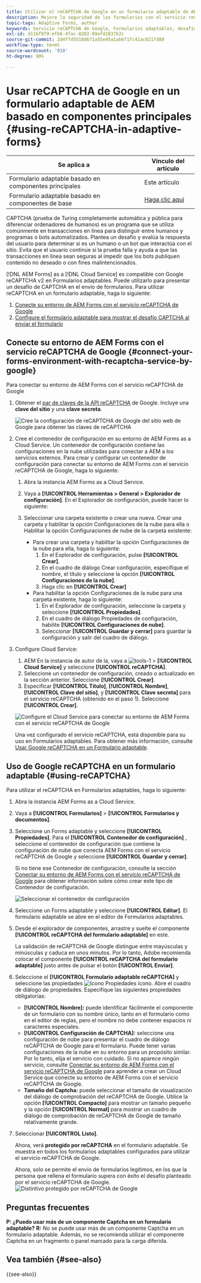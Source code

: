 ```yaml
---
title: Utilizar el reCAPTCHA de Google en un formulario adaptable de AEM
description: Mejore la seguridad de los formularios con el servicio reCAPTCHA de Google sin esfuerzo. Guía paso a paso en el interior
topic-tags: Adaptive Forms, author
keywords: Servicio reCAPTCHA de Google, Formularios adaptables, desafío CAPTCHA, prevención de bots, componentes principales, seguridad de envío de formularios, prevención de correo no deseado de formularios
exl-id: d116f979-efb6-4fac-8202-89afd1037b2c
source-git-commit: 2d4ffd5518d671a55e45a1ab6f1fc41ac021fd80
workflow-type: tm+mt
source-wordcount: '918'
ht-degree: 90%

---
```


# Usar reCAPTCHA de Google en un formulario adaptable de AEM basado en componentes principales {#using-reCAPTCHA-in-adaptive-forms}

| Se aplica a | Vínculo del artículo |
| -------- | ---------------------------- |
| Formulario adaptable basado en componentes principales | Este artículo |
| Formulario adaptable basado en componentes de base | [Haga clic aquí](/help/forms/captcha-adaptive-forms.md) |

CAPTCHA (prueba de Turing completamente automática y pública para diferenciar ordenadores de humanos) es un programa que se utiliza comúnmente en transacciones en línea para distinguir entre humanos y programas o bots automatizados. Plantea un desafío y evalúa la respuesta del usuario para determinar si es un humano o un bot que interactúa con el sitio. Evita que el usuario continúe si la prueba falla y ayuda a que las transacciones en línea sean seguras al impedir que los bots publiquen contenido no deseado o con fines malintencionados.

[!DNL AEM Forms] as a [!DNL Cloud Service] es compatible con Google reCAPTCHA v2 en Formularios adaptables. Puede utilizarlo para presentar un desafío de CAPTCHA en el envío de formularios. Para utilizar reCAPTCHA en un formulario adaptable, haga lo siguiente:

1. [Conecte su entorno de AEM Forms con el servicio reCAPTCHA de Google](#connect-your-forms-environment-with-recaptcha-service-by-google)
1. [Configure el formulario adaptable para mostrar el desafío CAPTCHA al enviar el formulario](#using-reCAPTCHA)

## Conecte su entorno de AEM Forms con el servicio reCAPTCHA de Google {#connect-your-forms-environment-with-recaptcha-service-by-google}

Para conectar su entorno de AEM Forms con el servicio reCAPTCHA de Google

1. Obtener el [par de claves de la API reCAPTCHA](https://www.google.com/recaptcha/admin) de Google. Incluye una **clave del sitio** y una **clave secreta**.

   ![Cree la configuración de reCAPTCHA de Google del sitio web de Google para obtener las claves de reCAPTCHA](/help/forms/assets/google-captcha.gif)
1. Cree el contenedor de configuración en su entorno de AEM Forms as a Cloud Service. Un contenedor de configuración contiene las configuraciones en la nube utilizadas para conectar a AEM a los servicios externos. Para crear y configurar un contenedor de configuración para conectar su entorno de AEM Forms con el servicio reCAPTCHA de Google, haga lo siguiente:
   1. Abra la instancia AEM Forms as a Cloud Service.
   1. Vaya a **[!UICONTROL Herramientas > General > Explorador de configuración]**. En el Explorador de configuración, puede hacer lo siguiente:
   1. Seleccionar una carpeta existente o crear una nueva. Crear una carpeta y habilitar la opción Configuraciones de la nube para ella o Habilitar la opción Configuraciones de nube de la carpeta existente:

      * Para crear una carpeta y habilitar la opción Configuraciones de la nube para ella, haga lo siguiente:
         1. En el Explorador de configuración, pulse **[!UICONTROL Crear]**.
         1. En el cuadro de diálogo Crear configuración, especifique el nombre, el título y seleccione la opción **[!UICONTROL Configuraciones de la nube]**.
         1. Haga clic en **[!UICONTROL Crear]**
      * Para habilitar la opción Configuraciones de la nube para una carpeta existente, haga lo siguiente:
         1. En el Explorador de configuración, seleccione la carpeta y seleccione **[!UICONTROL Propiedades]**.
         1. En el cuadro de diálogo Propiedades de configuración, habilite **[!UICONTROL Configuraciones de nube]**.
         1. Seleccionar **[!UICONTROL Guardar y cerrar]** para guardar la configuración y salir del cuadro de diálogo.

1. Configure Cloud Service:
   1. AEM En la instancia de autor de la, vaya a ![tools-1](assets/tools-1.png) > **[!UICONTROL Cloud Service]** y seleccione **[!UICONTROL reCAPTCHA]**.
   1. Seleccione un contenedor de configuración, creado o actualizado en la sección anterior. Seleccione **[!UICONTROL Crear]**.
   1. Especificar **[!UICONTROL Título]**, **[!UICONTROL Nombre]**, **[!UICONTROL Clave del sitio]**, y **[!UICONTROL Clave secreta]** para el servicio reCAPTCHA (obtenido en el paso 1). Seleccione **[!UICONTROL Crear]**.

   ![Configure el Cloud Service para conectar su entorno de AEM Forms con el servicio reCAPTCHA de Google](/help/forms/assets/captcha-configuration.gif)

   Una vez configurado el servicio reCAPTCHA, está disponible para su uso en Formularios adaptables. Para obtener más información, consulte [Usar Google reCAPTCHA en un Formulario adaptable](#using-reCAPTCHA).

## Uso de Google reCAPTCHA en un formulario adaptable {#using-reCAPTCHA}

Para utilizar el reCAPTCHA en Formularios adaptables, haga lo siguiente:

1. Abra la instancia AEM Forms as a Cloud Service.
1. Vaya a **[!UICONTROL Formularios]** > **[!UICONTROL Formularios y documentos]**.
1. Seleccione un Forms adaptable y seleccione **[!UICONTROL Propiedades]**. Para el **[!UICONTROL Contenedor de configuración]** , seleccione el contenedor de configuración que contiene la configuración de nube que conecta AEM Forms con el servicio reCAPTCHA de Google y seleccione **[!UICONTROL Guardar y cerrar]**.

   Si no tiene ese Contenedor de configuración, consulte la sección [Conectar su entorno de AEM Forms con el servicio reCAPTCHA de Google](#connect-your-forms-environment-with-recaptcha-service-by-google) para obtener información sobre cómo crear este tipo de Contenedor de configuración.

   ![Seleccionar el contenedor de configuración](/help/forms/assets/captcha-properties.png)

1. Seleccione un Forms adaptable y seleccione **[!UICONTROL Editar]**. El formulario adaptable se abre en el editor de Formularios adaptables.
1. Desde el explorador de componentes, arrastre y suelte el componente **[!UICONTROL reCAPTCHA del formulario adaptable]** en este.

   La validación de reCAPTCHA de Google distingue entre mayúsculas y minúsculas y caduca en unos minutos. Por lo tanto, Adobe recomienda colocar el componente **[!UICONTROL reCAPTCHA del formulario adaptable]** justo antes de pulsar el botón **[!UICONTROL Enviar]**.

1. Seleccione el **[!UICONTROL Formulario adaptable reCAPTCHA]** y seleccione las propiedades ![Icono Propiedades](assets/configure-icon.svg) icono. Abre el cuadro de diálogo de propiedades. Especifique las siguientes propiedades obligatorias:
   * **[!UICONTROL Nombre]:** puede identificar fácilmente el componente de un formulario con su nombre único, tanto en el formulario como en el editor de reglas, pero el nombre no debe contener espacios ni caracteres especiales.
   * **[!UICONTROL Configuración de CAPTCHA]:** seleccione una configuración de nube para presentar el cuadro de diálogo reCAPTCHA de Google para el formulario. Puede tener varias configuraciones de la nube en su entorno para un propósito similar. Por lo tanto, elija el servicio con cuidado. Si no aparece ningún servicio, consulte [Conectar su entorno de AEM Forms con el servicio reCAPTCHA de Google](#connect-your-forms-environment-with-recaptcha-service-by-google) para aprender a crear un Cloud Service que conecte su entorno de AEM Forms con el servicio reCAPTCHA de Google.
   * **Tamaño del Captcha:** puede seleccionar el tamaño de visualización del diálogo de comprobación del reCAPTCHA de Google. Utilice la opción **[!UICONTROL Compacto]** para mostrar un tamaño pequeño y la opción **[!UICONTROL Normal]** para mostrar un cuadro de diálogo de comprobación de reCAPTCHA de Google de tamaño relativamente grande.

1. Seleccionar **[!UICONTROL Listo]**.

   Ahora, verá **protegido por reCAPTCHA** en el formulario adaptable. Se muestra en todos los formularios adaptables configurados para utilizar el servicio reCAPTCHA de Google.

   Ahora, solo se permite el envío de formularios legítimos, en los que la persona que rellena el formulario supera con éxito el desafío planteado por el servicio reCAPTCHA de Google.
   ![Distintivo protegido por reCAPTCHA de Google](/help/forms/assets/google-recaptcha-v2.png)

<!--
### Show or hide CAPTCHA component based on rules {#show-hide-captcha}

You can select to show or hide the CAPTCHA component based on rules that you apply on a component in an Adaptive Form. Select the component, select ![edit rules](assets/edit-rules-icon.svg), and select **[!UICONTROL Create]** to create a rule. For more information on creating rules, see [Rule Editor](rule-editor.md).

For example, the CAPTCHA component must display in an Adaptive Form only if the Currency Value field in the form has a value of more than 25000.

Select the **[!UICONTROL Currency Value]** field in the form and create the following rules:

![Show or hide rules](assets/rules-show-hide-captcha.png)

   >[!NOTE]
   >
   > When you select a reCAPTCHA v2 configuration and the size is set to [!UICONTROL Invisible], the show/hide option remains disabled.

   -->

## Preguntas frecuentes

**P: ¿Puedo usar más de un componente Captcha en un formulario adaptable?**
**R:** No se puede usar más de un componente Captcha en un formulario adaptable. Además, no se recomienda utilizar el componente Captcha en un fragmento o panel marcado para la carga diferida.

## Vea también {#see-also}

{{see-also}}
